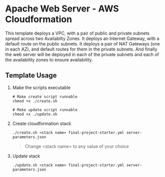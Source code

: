 # Apache Web Server - AWS Cloudformation

This template deploys a VPC, with a pair of public and private subnets spread 
across two Availabilty Zones. It deploys an Internet Gateway, with a default 
route on the public subnets. It deploys a pair of NAT Gateways (one in each AZ), 
and default routes for them in the private subnets. And finally the web server will be deployed
in each of the private subnets and each of the availability zones to ensure availability.

## Template Usage
1. Make the scripts executable

    ```
    # Make create script runnable
    chmod +x ./create.sh

    # Make update script runnable
    chmod +x ./update.sh
    ```

2. Create cloudformation stack
   ```
   ./create.sh <stack name> final-project-starter.yml server-parameters.json
   ```
   > Change \<stack name\> to any value of your choice

3. Update stack
   ```
   ./update.sh <stack name> final-project-starter.yml server-parameters.json
   ```

